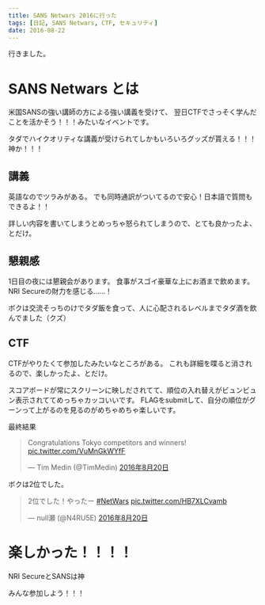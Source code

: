```yaml
---
title: SANS Netwars 2016に行った
tags: [日記, SANS Netwars, CTF, セキュリティ]
date: 2016-08-22
---
```


行きました。

<!--more-->

# SANS Netwars とは

米国SANSの強い講師の方による強い講義を受けて、
翌日CTFでさっそく学んだことを活かそう！！！みたいなイベントです。

タダでハイクオリティな講義が受けられてしかもいろいろグッズが貰える！！！神か！！！

## 講義

英語なのでツラみがある。
でも同時通訳がついてるので安心！日本語で質問もできるよ！！

詳しい内容を書いてしまうとめっちゃ怒られてしまうので、とても良かったよ、とだけ。

## 懇親感

1日目の夜には懇親会があります。
食事がスゴイ豪華な上にお酒まで飲めます。NRI Secureの財力を感じる……！

ボクは交流そっちのけでタダ飯を食って、人に心配されるレベルまでタダ酒を飲んでました（クズ）

## CTF

CTFがやりたくて参加したみたいなところがある。
これも詳細を喋ると消されるので、楽しかったよ、とだけ。

スコアボードが常にスクリーンに映しだされてて、順位の入れ替えがビュンビュン表示されててめっちゃカッコいいです。
FLAGをsubmitして、自分の順位がグーンって上がるのを見るのがめちゃめちゃ楽しいです。

最終結果
<blockquote class="twitter-tweet" data-lang="ja"><p lang="en" dir="ltr">Congratulations Tokyo competitors and winners! <a href="https://t.co/VuMnGkWYfF">pic.twitter.com/VuMnGkWYfF</a></p>&mdash; Tim Medin (@TimMedin) <a href="https://twitter.com/TimMedin/status/766901031003299841">2016年8月20日</a></blockquote>
<script async src="//platform.twitter.com/widgets.js" charset="utf-8"></script>

ボクは2位でした。
<blockquote class="twitter-tweet" data-lang="ja"><p lang="ja" dir="ltr">2位でした！やったー <a href="https://twitter.com/hashtag/NetWars?src=hash">#NetWars</a> <a href="https://t.co/HB7XLCvamb">pic.twitter.com/HB7XLCvamb</a></p>&mdash; null瀬 (@N4RU5E) <a href="https://twitter.com/N4RU5E/status/766905677621047296">2016年8月20日</a></blockquote>
<script async src="//platform.twitter.com/widgets.js" charset="utf-8"></script>

# 楽しかった！！！！

NRI SecureとSANSは神

みんな参加しよう！！！
